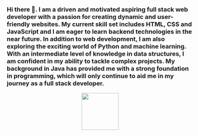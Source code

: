 ### Hi there 👋. I am a driven and motivated aspiring full stack web developer with a passion for creating dynamic and user-friendly websites. My current skill set includes HTML, CSS and JavaScript and I am eager to learn backend technologies in the near future. In addition to web development, I am also exploring the exciting world of Python and machine learning. With an intermediate level of knowledge in data structures, I am confident in my ability to tackle complex projects. My background in Java has provided me with a strong foundation in programming, which will only continue to aid me in my journey as a full stack developer.
<div id="header" align="center">
  <img src="https://media.giphy.com/media/M9gbBd9nbDrOTu1Mqx/giphy.gif" width="100"/>
</div>

<!--
**vaibhavsingh1804/vaibhavsingh1804** is a ✨ _special_ ✨ repository because its `README.md` (this file) appears on your GitHub profile.

Here are some ideas to get you started:

-🔭 I’m currently working on ..
- 🌱 I’m currently learning ...
- 👯 I’m looking to collaborate on ...
- 🤔 I’m looking for help with ...
- 💬 Ask me about ...
- 📫 How to reach me: ...
- 😄 Pronouns: ...
- ⚡ Fun fact: ...
-->

